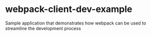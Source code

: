 # webpack-client-dev-example

Sample application that demonstrates how webpack can be used to streamline the development process